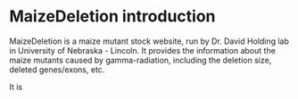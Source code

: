 # MaizeDeletion introduction
MaizeDeletion is a maize mutant stock website, run by Dr. David Holding lab in University of Nebraska - Lincoln. It provides the information about the maize mutants caused by gamma-radiation, including the deletion size, deleted genes/exons, etc.

It is 

